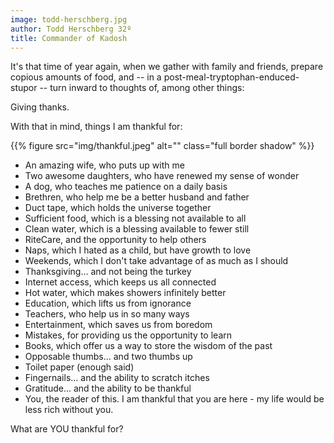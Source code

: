 ```yaml
---
image: todd-herschberg.jpg
author: Todd Herschberg 32º
title: Commander of Kadosh
---
```


It's that time of year again, when we gather with family and friends, prepare copious amounts of food, and -- in a post-meal-tryptophan-enduced-stupor -- turn inward to thoughts of, among other things:

Giving thanks.

With that in mind, things I am thankful for:


{{% figure src="img/thankful.jpeg" alt="" class="full border shadow" %}}
- An amazing wife, who puts up with me
- Two awesome daughters, who have renewed my sense of wonder
- A dog, who teaches me patience on a daily basis
- Brethren, who help me be a better husband and father
- Duct tape, which holds the universe together
- Sufficient food, which is a blessing not available to all 
- Clean water, which is a blessing available to fewer still
- RiteCare, and the opportunity to help others
- Naps, which I hated as a child, but have growth to love
- Weekends, which I don't take advantage of as much as I should
- Thanksgiving... and not being the turkey
- Internet access, which keeps us all connected
- Hot water, which makes showers infinitely better
- Education, which lifts us from ignorance
- Teachers, who help us in so many ways
- Entertainment, which saves us from boredom
- Mistakes, for providing us the opportunity to learn
- Books, which offer us a way to store the wisdom of the past
- Opposable thumbs... and two thumbs up
- Toilet paper (enough said)
- Fingernails... and the ability to scratch itches
- Gratitude... and the ability to be thankful
- You, the reader of this.  I am thankful that you are here - my life would be less rich without you.

What are YOU thankful for?
